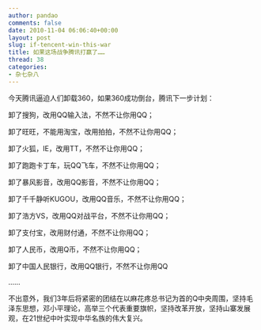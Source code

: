 ```yaml
---
author: pandao
comments: false
date: 2010-11-04 06:06:40+00:00
layout: post
slug: if-tencent-win-this-war
title: 如果这场战争腾讯打赢了……
thread: 38
categories:
- 杂七杂八
---
```


今天腾讯逼迫人们卸载360，如果360成功倒台，腾讯下一步计划：

卸了搜狗，改用QQ输入法，不然不让你用QQ；

卸了旺旺，不能用淘宝，改用拍拍，不然不让你用QQ；

卸了火狐，IE，改用TT，不然不让你用QQ；

卸了跑跑卡丁车，玩QQ飞车，不然不让你用QQ；

卸了暴风影音，改用QQ影音，不然不让你用QQ；

卸了千千静听KUGOU，改用QQ音乐，不然不让你用QQ；

卸了浩方VS，改用QQ对战平台，不然不让你用QQ；

卸了支付宝，改用财付通，不然不让你用QQ；

卸了人民币，改用Q币，不然不让你用QQ；

卸了中国人民银行，改用QQ银行，不然不让你用QQ

……

不出意外，我们3年后将紧密的团结在以麻花疼总书记为首的Q中央周围，坚持毛泽东思想，邓小平理论，高举三个代表重要旗帜，坚持改革开放，坚持山寨发展观，在21世纪中叶实现中华名族的伟大复兴。
